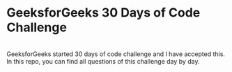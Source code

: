 <h1>GeeksforGeeks 30 Days of Code Challenge</h1>
<p><br>
GeeksforGeeks started 30 days of code challenge and I have accepted this. In this repo, you can find all questions of this challenge day by day.<br> 
</p>
